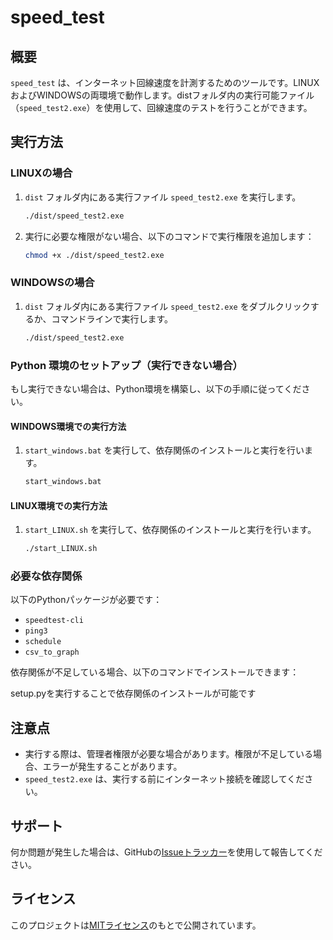 
# speed_test

## 概要
`speed_test` は、インターネット回線速度を計測するためのツールです。LINUXおよびWINDOWSの両環境で動作します。distフォルダ内の実行可能ファイル（`speed_test2.exe`）を使用して、回線速度のテストを行うことができます。

## 実行方法

### LINUXの場合
1. `dist` フォルダ内にある実行ファイル `speed_test2.exe` を実行します。
   ```bash
   ./dist/speed_test2.exe
   ```
   
2. 実行に必要な権限がない場合、以下のコマンドで実行権限を追加します：
   ```bash
   chmod +x ./dist/speed_test2.exe
   ```

### WINDOWSの場合
1. `dist` フォルダ内にある実行ファイル `speed_test2.exe` をダブルクリックするか、コマンドラインで実行します。
   ```cmd
   ./dist/speed_test2.exe
   ```

### Python 環境のセットアップ（実行できない場合）
もし実行できない場合は、Python環境を構築し、以下の手順に従ってください。

#### WINDOWS環境での実行方法
1. `start_windows.bat` を実行して、依存関係のインストールと実行を行います。
   ```cmd
   start_windows.bat
   ```

#### LINUX環境での実行方法
1. `start_LINUX.sh` を実行して、依存関係のインストールと実行を行います。
   ```bash
   ./start_LINUX.sh
   ```

### 必要な依存関係
以下のPythonパッケージが必要です：
- `speedtest-cli`
- `ping3`
- `schedule`
- `csv_to_graph`

依存関係が不足している場合、以下のコマンドでインストールできます：

setup.pyを実行することで依存関係のインストールが可能です

## 注意点
- 実行する際は、管理者権限が必要な場合があります。権限が不足している場合、エラーが発生することがあります。
- `speed_test2.exe` は、実行する前にインターネット接続を確認してください。

## サポート
何か問題が発生した場合は、GitHubの[Issueトラッカー](https://github.com/your_repo/issues)を使用して報告してください。

## ライセンス
このプロジェクトは[MITライセンス](LICENSE)のもとで公開されています。
